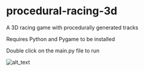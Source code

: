 # procedural-racing-3d
 A 3D racing game with procedurally generated tracks
 
 Requires Python and Pygame to be installed
 
 Double click on the main.py file to run
 
 ![alt_text](https://i.ibb.co/Y3fH7QM/screenshot.png)
